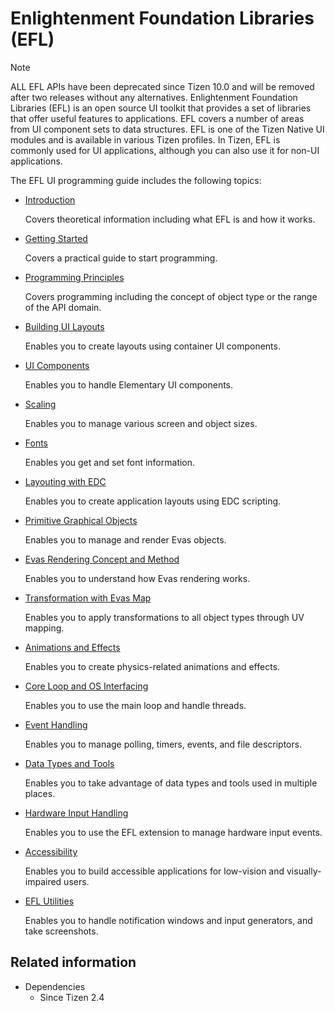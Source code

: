 # Enlightenment Foundation Libraries (EFL)

>[!NOTE]
> ALL EFL APIs have been deprecated since Tizen 10.0 and will be removed after two releases without any alternatives.
Enlightenment Foundation Libraries (EFL) is an open source UI toolkit that provides a set of libraries that offer useful features to applications. EFL covers a number of areas from UI component sets to data structures. EFL is one of the Tizen Native UI modules and is available in various Tizen profiles. In Tizen, EFL is commonly used for UI applications, although you can also use it for non-UI applications.

The EFL UI programming guide includes the following topics:

- [Introduction](index.md)

  Covers theoretical information including what EFL is and how it works.

- [Getting Started](getting-started.md)

  Covers a practical guide to start programming.

- [Programming Principles](programming-principles.md)

  Covers programming including the concept of object type or the range of the API domain.

- [Building UI Layouts](ui-layouts.md)

  Enables you to create layouts using container UI components.

- [UI Components](ui-components.md)

  Enables you to handle Elementary UI components.

- [Scaling](ui-scalability.md)

  Enables you to manage various screen and object sizes.

- [Fonts](font-setting.md)

  Enables you get and set font information.

- [Layouting with EDC](learn-edc-intro.md)

  Enables you to create application layouts using EDC scripting.

- [Primitive Graphical Objects](graphical-objects.md)

  Enables you to manage and render Evas objects.

- [Evas Rendering Concept and Method](evas-rendering.md)

  Enables you to understand how Evas rendering works.

- [Transformation with Evas Map](evas-map-animation.md)

  Enables you to apply transformations to all object types through UV mapping.

- [Animations and Effects](animation-effects.md)

  Enables you to create physics-related animations and effects.

- [Core Loop and OS Interfacing](core-loop.md)

  Enables you to use the main loop and handle threads.

- [Event Handling](event-handling.md)

  Enables you to manage polling, timers, events, and file descriptors.

- [Data Types and Tools](data-types-tools.md)

  Enables you to take advantage of data types and tools used in multiple places.

- [Hardware Input Handling](hw-input.md)

  Enables you to use the EFL extension to manage hardware input events.

- [Accessibility](accessibility.md)

  Enables you to build accessible applications for low-vision and visually-impaired users.

- [EFL Utilities](efl-util.md)

  Enables you to handle notification windows and input generators, and take screenshots.

## Related information
- Dependencies
  - Since Tizen 2.4
  
